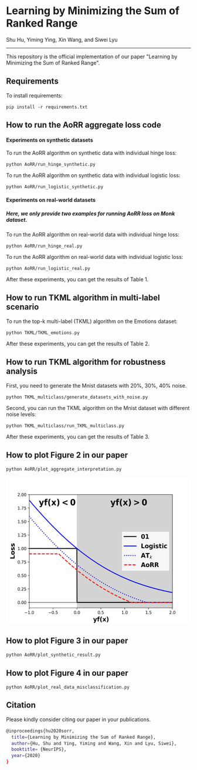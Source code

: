 # Learning by Minimizing the Sum of Ranked Range
Shu Hu, Yiming Ying, Xin Wang, and Siwei Lyu
_________________

This repository is the official implementation of our paper "Learning by Minimizing the Sum of Ranked Range". 


## Requirements

To install requirements:

```setup
pip install -r requirements.txt
```

## How to run the AoRR aggregate loss code

#### Experiments on synthetic datasets


To run the AoRR algorithm on synthetic data with individual hinge loss:

```train
python AoRR/run_hinge_synthetic.py
```

To run the AoRR algorithm on synthetic data with individual logistic loss:

```train
python AoRR/run_logistic_synthetic.py
```

#### Experiments on real-world datasets
##### Here, we only provide two examples for running AoRR loss on Monk dataset.

To run the AoRR algorithm on real-world data with individual hinge loss:

```train
python AoRR/run_hinge_real.py
```

To run the AoRR algorithm on real-world data with individual logistic loss:

```train
python AoRR/run_logistic_real.py
```

After these experiments, you can get the results of Table 1.

## How to run TKML algorithm in multi-label scenario

To run the top-k multi-label (TKML) algorithm on the Emotions dataset:

```train
python TKML/TKML_emotions.py
```

After these experiments, you can get the results of Table 2.

## How to run TKML algorithm for robustness analysis

First, you need to generate the Mnist datasets with 20%, 30%, 40% noise.

```train
python TKML_multiclass/generate_datasets_with_noise.py
```
 
Second, you can run the TKML algorithm on the Mnist dataset with different noise levels:

```train
python TKML_multiclass/run_TKML_multiclass.py
```

After these experiments, you can get the results of Table 3.

## How to plot Figure 2 in our paper

```train
python AoRR/plot_aggregate_interpretation.py
```

<p align="center">
    <img src="AoRR/fig/interpretation_aggregate_loss.png" height="400" width= "800">
</p>

## How to plot Figure 3 in our paper

```train
python AoRR/plot_synthetic_result.py
```

## How to plot Figure 4 in our paper

```train
python AoRR/plot_real_data_misclassification.py
```

## Citation
Please kindly consider citing our paper in your publications. 
```bash
@inproceedings{hu2020sorr,
  title={Learning by Minimizing the Sum of Ranked Range},
  author={Hu, Shu and Ying, Yiming and Wang, Xin and Lyu, Siwei},
  booktitle= {NeurIPS},
  year={2020}
}
```
